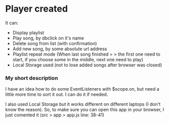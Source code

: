 
# Player created

It can:

* Display playlist
* Play song, by dbclick on it's name
* Delete song from list (with confirmation)
* Add new song, by some absolute url address 
* Playlist repeat mode (When last song finished = > the first one need to start, if you       choose some in the middle, next one need to play)  
* Local Storage used (not to lose added songs after browser was closed)

### My short description
I have an idea how to do some EventListeners with $scope.on, but need a little more time to sort it out. I can do it if needed.

I also used Local Storage but it works different on different laptops (I don't know the reason). So, to make sure you can open this app in your browser, I just comented it (src > app > app.js line: 38-41)